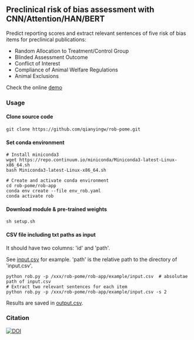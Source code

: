 ## Preclinical risk of bias assessment with CNN/Attention/HAN/BERT

Predict reporting scores and extract relevant sentences of five risk of bias items for preclinical publications:
- Random Allocation to Treatment/Control Group
- Blinded Assessment Outcome
- Conflict of Interest
- Compliance of Animal Welfare Regulations
- Animal Exclusions

Check the online [demo](https://share.streamlit.io/qianyingw/rob-slt/master/app.py)

### Usage
#### Clone source code
```
git clone https://github.com/qianyingw/rob-pome.git
```
#### Set conda environment
```
# Install miniconda3
wget https://repo.continuum.io/miniconda/Miniconda3-latest-Linux-x86_64.sh
bash Miniconda3-latest-Linux-x86_64.sh

# Create and activate conda environment
cd rob-pome/rob-app
conda env create --file env_rob.yaml
conda activate rob
```
#### Download module & pre-trained weights
```
sh setup.sh
```

#### CSV file including txt paths as input
It should have two columns: 'id' and 'path'.

See [input.csv](https://github.com/qianyingw/rob-pome/blob/master/rob-app/example/input.csv) for example.
'path' is the relative path to the directory of 'input.csv'.
```
python rob.py -p /xxx/rob-pome/rob-app/example/input.csv  # absolutae path of input.csv
# Extract two relevant sentences for each item
python rob.py -p /xxx/rob-pome/rob-app/example/input.csv -s 2  
```
Results are saved in [output.csv](https://github.com/qianyingw/rob-pome/blob/master/rob-app/example/output.csv).

### Citation
[![DOI](https://zenodo.org/badge/222727172.svg)](https://zenodo.org/badge/latestdoi/222727172)